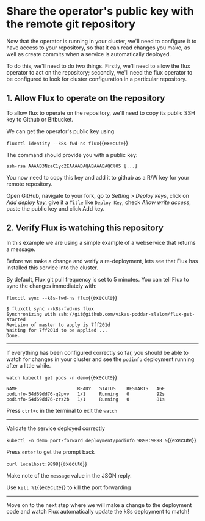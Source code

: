 # Share the operator's public key with the remote git repository

Now that the operator is running in your cluster, we'll need to configure it to have access to your repository, so that it can read changes you make, as well as create commits when a service is automatically deployed.

To do this, we'll need to do two things. Firstly, we'll need to allow the flux operator to act on the repository; secondly, we'll need the flux operator to be configured to look for cluster configuration in a particular repository.

## 1. Allow Flux to operate on the repository

To allow flux to operate on the repository, we'll need to copy its public SSH key to Github or Bitbucket.

We can get the operator's public key using

`fluxctl identity --k8s-fwd-ns flux`{{execute}}

The command should provide you with a public key:

```
ssh-rsa AAAAB3NzaC1yc2EAAAADAQABAAABAQCl05 [...]
```

You now need to copy this key and add it to github as a R/W key for your remote repository.

Open GitHub, navigate to your fork, go to *Setting* > *Deploy keys*, click on *Add deploy key*, give it a `Title` like `Deploy Key`, check *Allow write access*, paste the public key and click Add key.

## 2. Verify Flux is watching this repository

In this example we are using a simple example of a webservice that returns a message.

Before we make a change and verify a re-deployment, lets see that Flux has installed this service into the cluster.

By default, Flux git pull frequency is set to 5 minutes. You can tell Flux to sync the changes immediately with:

`fluxctl sync --k8s-fwd-ns flux`{{execute}}

```
$ fluxctl sync --k8s-fwd-ns flux
Synchronizing with ssh://git@github.com/vikas-poddar-slalom/flux-get-started
Revision of master to apply is 7ff201d
Waiting for 7ff201d to be applied ...
Done.
```

---

If everything has been configured correctly so far, you should be able to watch for changes in your cluster and see the `podinfo` deployment running after a little while.

`watch kubectl get pods -n demo`{{execute}}
```
NAME                      READY   STATUS    RESTARTS   AGE
podinfo-54d69dd76-q2pvv   1/1     Running   0          92s
podinfo-54d69dd76-zrs2b   1/1     Running   0          81s
```

Press `ctrl+c` in the terminal to exit the `watch`

---

Validate the service deployed correctly

`kubectl -n demo port-forward deployment/podinfo 9898:9898 &`{{execute}}

Press `enter` to get the prompt back

`curl localhost:9898`{{execute}}

Make note of the `message` value in the JSON reply.

Use `kill %1`{{execute}} to kill the port forwarding

---

Move on to the next step where we will make a change to the deployment code and watch Flux automatically update the k8s deployment to match!
